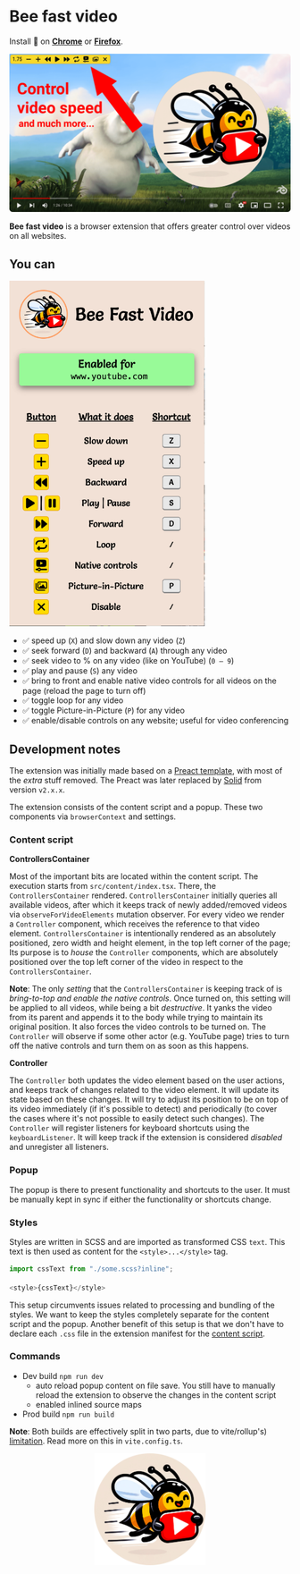 # Bee fast video

Install 🐝 on **[Chrome](https://chromewebstore.google.com/detail/bee-fast-video/lljkgbedmbiipekmphnhapdpfmkgbjbd)** or **[Firefox](https://addons.mozilla.org/en-US/firefox/addon/bee-fast-video/)**.

<img src="docs/intro.png" alt="Bee fast video banner" width=640>

**Bee fast video** is a browser extension that offers greater control over videos on all websites.

## You can

<img src="docs/popup.png" alt="Controls" width=350>

- ✅ speed up (`X`) and slow down any video (`Z`)
- ✅ seek forward (`D`) and backward (`A`) through any video
- ✅ seek video to % on any video (like on YouTube) (`0 – 9`)
- ✅ play and pause (`S`) any video
- ✅ bring to front and enable native video controls for all videos on the page (reload the page to turn off)
- ✅ toggle loop for any video
- ✅ toggle Picture-in-Picture (`P`) for any video
- ✅ enable/disable controls on any website; useful for video conferencing

## Development notes

The extension was initially made based on a [Preact template](https://github.com/fell-lucas/chrome-extension-template-preact-vite), with most of the _extra_ stuff removed. The Preact was later replaced by [Solid](https://github.com/solidjs/solid) from version `v2.x.x`.

The extension consists of the content script and a popup. These two components via `browserContext` and settings.

### Content script

**ControllersContainer**

Most of the important bits are located within the content script. The execution starts from `src/content/index.tsx`. There, the `ControllersContainer` rendered. `ControllersContainer` initially queries all available videos, after which it keeps track of newly added/removed videos via `observeForVideoElements` mutation observer. For every video we render a `Controller` component, which receives the reference to that video element. `ControllersContainer` is intentionally rendered as an absolutely positioned, zero width and height element, in the top left corner of the page; Its purpose is to _house_ the `Controller` components, which are absolutely positioned over the top left corner of the video in respect to the `ControllersContainer`.

**Note**: The only _setting_ that the `ControllersContainer` is keeping track of is _bring-to-top and enable the native controls_. Once turned on, this setting will be applied to all videos, while being a bit _destructive_. It yanks the video from its parent and appends it to the body while trying to maintain its original position. It also forces the video controls to be turned on. The `Controller` will observe if some other actor (e.g. YouTube page) tries to turn off the native controls and turn them on as soon as this happens.

**Controller**

The `Controller` both updates the video element based on the user actions, and keeps track of changes related to the video element. It will update its state based on these changes. It will try to adjust its position to be on top of its video immediately (if it's possible to detect) and periodically (to cover the cases where it's not possible to easily detect such changes). The `Controller` will register listeners for keyboard shortcuts using the `keyboardListener`. It will keep track if the extension is considered _disabled_ and unregister all listeners.

### Popup

The popup is there to present functionality and shortcuts to the user. It must be manually kept in sync if either the functionality or shortcuts change.

### Styles

Styles are written in SCSS and are imported as transformed CSS `text`. This text is then used as content for the `<style>...</style>` tag.

```typescript jsx
import cssText from "./some.scss?inline";

<style>{cssText}</style>
```

This setup circumvents issues related to processing and bundling of the styles. We want to keep the styles completely separate for the content script and the popup. Another benefit of this setup is that we don't have to declare each `.css` file in the extension manifest for the [content script](https://developer.chrome.com/docs/extensions/develop/concepts/content-scripts).

### Commands

- Dev build `npm run dev`
    - auto reload popup content on file save. You still have to manually reload the extension to observe the changes in the content script
    - enabled inlined source maps
- Prod build `npm run build`

**Note**: Both builds are effectively split in two parts, due to vite/rollup's) [limitation](https://github.com/rollup/rollup/issues/2756). Read more on this in `vite.config.ts`.

<p align=center>
  <img align=center src="docs/logo.png" alt="Be fast video logo" width=200>
</p>